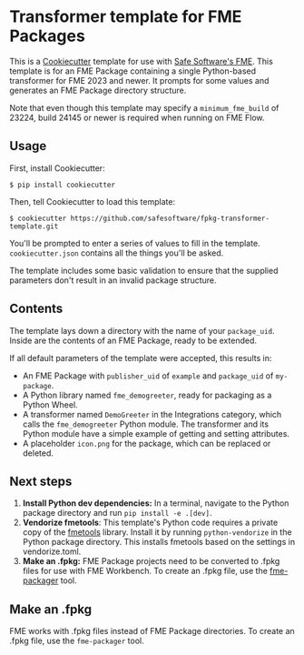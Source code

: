 # Transformer template for FME Packages

This is a [Cookiecutter](https://cookiecutter.readthedocs.io) template
for use with [Safe Software's FME](https://safe.com).
This template is for an FME Package containing a single Python-based
transformer for FME 2023 and newer.
It prompts for some values and generates an FME Package directory structure.

Note that even though this template may specify a `minimum_fme_build` of 23224,
build 24145 or newer is required when running on FME Flow.

## Usage

First, install Cookiecutter:

```
$ pip install cookiecutter
```

Then, tell Cookiecutter to load this template:

```
$ cookiecutter https://github.com/safesoftware/fpkg-transformer-template.git
```

You'll be prompted to enter a series of values to fill in the template.
`cookiecutter.json` contains all the things you'll be asked.

The template includes some basic validation to ensure that the supplied parameters
don't result in an invalid package structure.


## Contents

The template lays down a directory with the name of your `package_uid`.
Inside are the contents of an FME Package, ready to be extended.

If all default parameters of the template were accepted, this results in:

* An FME Package with `publisher_uid` of `example` and `package_uid` of `my-package`.
* A Python library named `fme_demogreeter`, ready for packaging as a Python Wheel.
* A transformer named `DemoGreeter` in the Integrations category,
  which calls the `fme_demogreeter` Python module.
  The transformer and its Python module have a simple example 
  of getting and setting attributes.
* A placeholder `icon.png` for the package, which can be replaced or deleted.


## Next steps

1. **Install Python dev dependencies:**
  In a terminal, navigate to the Python package directory and run `pip install -e .[dev]`.
2. **Vendorize fmetools**: This template's Python code requires a private copy of the [fmetools] library.
   Install it by running `python-vendorize` in the Python package directory.
   This installs fmetools based on the settings in vendorize.toml.
3. **Make an .fpkg:** FME Package projects need to be converted to .fpkg files for use with FME Workbench.
   To create an .fpkg file, use the [fme-packager] tool.

[fmetools]: https://pypi.org/project/fmetools/
[fme-packager]: https://pypi.org/project/fme-packager/

## Make an .fpkg

FME works with .fpkg files instead of FME Package directories.
To create an .fpkg file, use the `fme-packager` tool.
